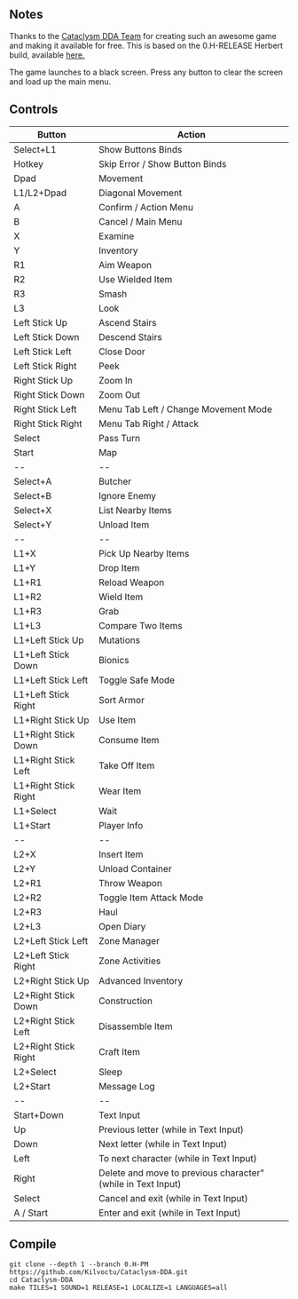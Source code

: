 ## Notes

Thanks to the [Cataclysm DDA Team](https://github.com/CleverRaven/Cataclysm-DDA) for creating such an awesome game and making it available for free.
This is based on the 0.H-RELEASE Herbert build, available [here.](https://cataclysmdda.org/releases/)

The game launches to a black screen. Press any button to clear the screen and load up the main menu.

## Controls

| Button | Action |
|--|--| 
|Select+L1|Show Buttons Binds|
|Hotkey|Skip Error / Show Button Binds|
|Dpad|Movement|
|L1/L2+Dpad|Diagonal Movement|
|A|Confirm / Action Menu|
|B|Cancel / Main Menu|
|X|Examine|
|Y|Inventory|
|R1|Aim Weapon|
|R2|Use Wielded Item|
|R3|Smash|
|L3|Look|
|Left Stick Up|Ascend Stairs|
|Left Stick Down|Descend Stairs|
|Left Stick Left|Close Door|
|Left Stick Right|Peek|
|Right Stick Up|Zoom In|
|Right Stick Down|Zoom Out|
|Right Stick Left|Menu Tab Left / Change Movement Mode|
|Right Stick Right|Menu Tab Right / Attack|
|Select|Pass Turn|
|Start|Map|
|--|--|
|Select+A|Butcher|
|Select+B|Ignore Enemy|
|Select+X|List Nearby Items|
|Select+Y|Unload Item|
|--|--|
|L1+X|Pick Up Nearby Items|
|L1+Y|Drop Item|
|L1+R1|Reload Weapon|
|L1+R2|Wield Item|
|L1+R3|Grab|
|L1+L3|Compare Two Items|
|L1+Left Stick Up|Mutations|
|L1+Left Stick Down|Bionics|
|L1+Left Stick Left|Toggle Safe Mode|
|L1+Left Stick Right|Sort Armor|
|L1+Right Stick Up|Use Item|
|L1+Right Stick Down|Consume Item|
|L1+Right Stick Left|Take Off Item|
|L1+Right Stick Right|Wear Item|
|L1+Select|Wait|
|L1+Start|Player Info|
|--|--|
|L2+X|Insert Item|
|L2+Y|Unload Container|
|L2+R1|Throw Weapon|
|L2+R2|Toggle Item Attack Mode|
|L2+R3|Haul|
|L2+L3|Open Diary|
|L2+Left Stick Left|Zone Manager|
|L2+Left Stick Right|Zone Activities|
|L2+Right Stick Up|Advanced Inventory|
|L2+Right Stick Down|Construction|
|L2+Right Stick Left|Disassemble Item|
|L2+Right Stick Right|Craft Item|
|L2+Select|Sleep|
|L2+Start|Message Log|
|--|--|
|Start+Down|Text Input|
|Up|Previous letter (while in Text Input)|
|Down|Next letter (while in Text Input)|
|Left|To next character (while in Text Input)|
|Right|Delete and move to previous character" (while in Text Input)|
|Select|Cancel and exit (while in Text Input)|
|A / Start|Enter and exit (while in Text Input)|


## Compile

```shell
git clone --depth 1 --branch 0.H-PM https://github.com/Kilvoctu/Cataclysm-DDA.git
cd Cataclysm-DDA
make TILES=1 SOUND=1 RELEASE=1 LOCALIZE=1 LANGUAGES=all
```
